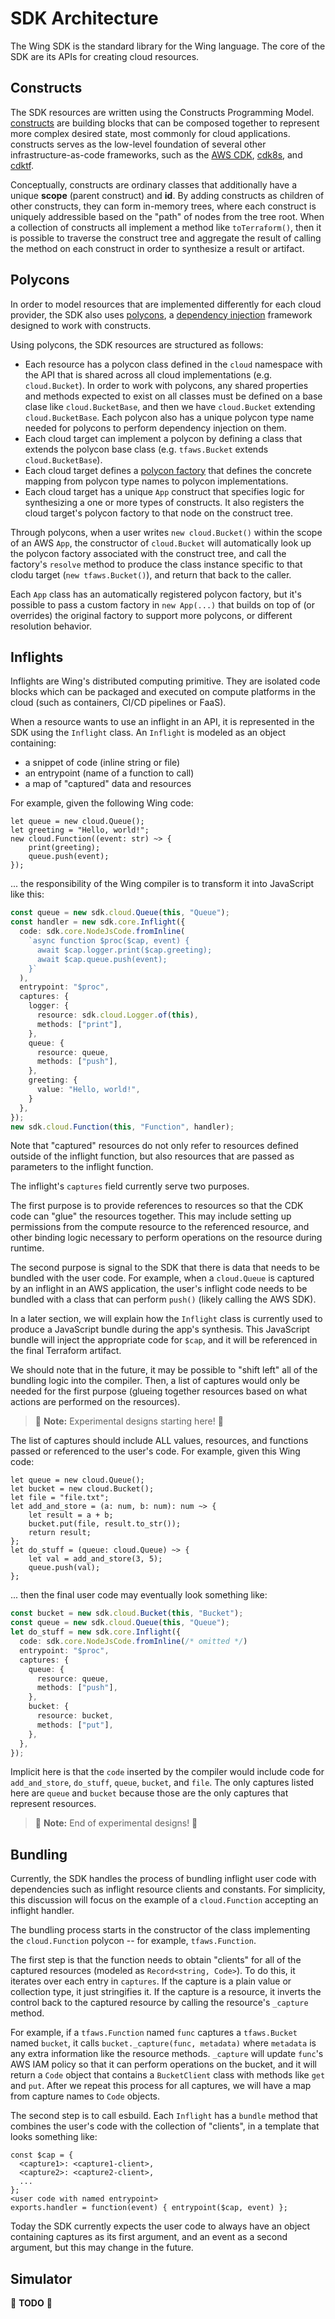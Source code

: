 # SDK Architecture

The Wing SDK is the standard library for the Wing language.
The core of the SDK are its APIs for creating cloud resources.

## Constructs

The SDK resources are written using the Constructs Programming Model.
[constructs](https://github.com/aws/constructs) are building blocks that can be composed together to represent more complex desired state, most commonly for cloud applications.
constructs serves as the low-level foundation of several other infrastructure-as-code frameworks, such as the [AWS CDK](https://github.com/aws/aws-cdk), [cdk8s](https://github.com/cdk8s-team/cdk8s), and [cdktf](https://github.com/hashicorp/terraform-cdk).

Conceptually, constructs are ordinary classes that additionally have a unique **scope** (parent construct) and **id**.
By adding constructs as children of other constructs, they can form in-memory trees, where each construct is uniquely addressible based on the "path" of nodes from the tree root.
When a collection of constructs all implement a method like `toTerraform()`, then it is possible to traverse the construct tree and aggregate the result of calling the method on each construct in order to synthesize a result or artifact.

## Polycons

In order to model resources that are implemented differently for each cloud provider, the SDK also uses [polycons](https://github.com/winglang/polycons), a [dependency injection](https://en.wikipedia.org/wiki/Dependency_injection) framework designed to work with constructs.

Using polycons, the SDK resources are structured as follows:

* Each resource has a polycon class defined in the `cloud` namespace with the API that is shared across all cloud implementations (e.g. `cloud.Bucket`).
  In order to work with polycons, any shared properties and methods expected to exist on all classes must be defined on a base clase like `cloud.BucketBase`, and then we have `cloud.Bucket` extending `cloud.BucketBase`.
  Each polycon also has a unique polycon type name needed for polycons to perform dependency injection on them.
* Each cloud target can implement a polycon by defining a class that extends the polycon base class (e.g. `tfaws.Bucket` extends `cloud.BucketBase`).
* Each cloud target defines a [polycon factory](https://github.com/winglang/polycons/blob/main/API.md#ipolyconfactory-) that defines the concrete mapping from polycon type names to polycon implementations.
* Each cloud target has a unique `App` construct that specifies logic for synthesizing a one or more types of constructs.
  It also registers the cloud target's polycon factory to that node on the construct tree.

Through polycons, when a user writes `new cloud.Bucket()` within the scope of an AWS `App`, the constructor of `cloud.Bucket` will automatically look up the polycon factory associated with the construct tree, and call the factory's `resolve` method to produce the class instance specific to that clodu target (`new tfaws.Bucket()`), and return that back to the caller.

Each `App` class has an automatically registered polycon factory, but it's possible to pass a custom factory in `new App(...)` that builds on top of (or overrides) the original factory to support more polycons, or different resolution behavior.

## Inflights

Inflights are Wing's distributed computing primitive.
They are isolated code blocks which can be packaged and executed on compute platforms in the cloud (such as containers, CI/CD pipelines or FaaS).

When a resource wants to use an inflight in an API, it is represented in the SDK using the `Inflight` class.
An `Inflight` is modeled as an object containing:

* a snippet of code (inline string or file)
* an entrypoint (name of a function to call)
* a map of "captured" data and resources

For example, given the following Wing code:

```wing
let queue = new cloud.Queue();
let greeting = "Hello, world!";
new cloud.Function((event: str) ~> {
    print(greeting);
    queue.push(event);
});
```

... the responsibility of the Wing compiler is to transform it into JavaScript like this:

```ts
const queue = new sdk.cloud.Queue(this, "Queue");
const handler = new sdk.core.Inflight({
  code: sdk.core.NodeJsCode.fromInline(
    `async function $proc($cap, event) {
      await $cap.logger.print($cap.greeting);
      await $cap.queue.push(event);
    }`
  ),
  entrypoint: "$proc",
  captures: {
    logger: {
      resource: sdk.cloud.Logger.of(this),
      methods: ["print"],
    },
    queue: {
      resource: queue,
      methods: ["push"],
    },
    greeting: {
      value: "Hello, world!",
    }
  },
});
new sdk.cloud.Function(this, "Function", handler);
```

Note that "captured" resources do not only refer to resources defined outside of the inflight function, but also resources that are passed as parameters to the inflight function.

The inflight's `captures` field currently serve two purposes.

The first purpose is to provide references to resources so that the CDK code can "glue" the resources together.
This may include setting up permissions from the compute resource to the referenced resource, and other binding logic necessary to perform operations on the resource during runtime.

The second purpose is signal to the SDK that there is data that needs to be bundled with the user code.
For example, when a `cloud.Queue` is captured by an inflight in an AWS application, the user's inflight code needs to be bundled with a class that can perform `push()` (likely calling the AWS SDK).

In a later section, we will explain how the `Inflight` class is currently used to produce a JavaScript bundle during the app's synthesis.
This JavaScript bundle will inject the appropriate code for `$cap`, and it will be referenced in the final Terraform artifact.

We should note that in the future, it may be possible to "shift left" all of the bundling logic into the compiler. Then, a list of captures would only be needed for the first purpose (glueing together resources based on what actions are performed on the resources).

> 🧪 **Note:** Experimental designs starting here! 🧪

The list of captures should include ALL values, resources, and functions passed or referenced to the user's code.
For example, given this Wing code:

```wing
let queue = new cloud.Queue();
let bucket = new cloud.Bucket();
let file = "file.txt";
let add_and_store = (a: num, b: num): num ~> {
    let result = a + b;
    bucket.put(file, result.to_str());
    return result;
};
let do_stuff = (queue: cloud.Queue) ~> {
    let val = add_and_store(3, 5);
    queue.push(val);
};
```

... then the final user code may eventually look something like:

```ts
const bucket = new sdk.cloud.Bucket(this, "Bucket");
const queue = new sdk.cloud.Queue(this, "Queue");
let do_stuff = new sdk.core.Inflight({
  code: sdk.core.NodeJsCode.fromInline(/* omitted */)
  entrypoint: "$proc",
  captures: {
    queue: {
      resource: queue,
      methods: ["push"],
    },
    bucket: {
      resource: bucket,
      methods: ["put"],
    },
  },
});
```

Implicit here is that the `code` inserted by the compiler would include code for `add_and_store`, `do_stuff`, `queue`, `bucket`, and `file`. The only captures listed here are `queue` and `bucket` because those are the only captures that represent resources.

> 🧪 **Note:** End of experimental designs! 🧪

## Bundling

Currently, the SDK handles the process of bundling inflight user code with dependencies such as inflight resource clients and constants.
For simplicity, this discussion will focus on the example of a `cloud.Function` accepting an inflight handler.

The bundling process starts in the constructor of the class implementing the `cloud.Function` polycon -- for example, `tfaws.Function`.

The first step is that the function needs to obtain "clients" for all of the captured resources (modeled as `Record<string, Code>`).
To do this, it iterates over each entry in `captures`.
If the capture is a plain value or collection type, it just stringifies it.
If the capture is a resource, it inverts the control back to the captured resource by calling the resource's `_capture` method.

For example, if a `tfaws.Function` named `func` captures a `tfaws.Bucket` named `bucket`, it calls `bucket._capture(func, metadata)` where `metadata` is any extra information like the resource methods.
`_capture` will update `func`'s AWS IAM policy so that it can perform operations on the bucket, and it will return a `Code` object that contains a `BucketClient` class with methods like `get` and `put`.
After we repeat this process for all captures, we will have a map from capture names to `Code` objects.

The second step is to call esbuild.
Each `Inflight` has a `bundle` method that combines the user's code with the collection of "clients", in a template that looks something like:

```
const $cap = {
  <capture1>: <capture1-client>,
  <capture2>: <capture2-client>,
  ...
};
<user code with named entrypoint>
exports.handler = function(event) { entrypoint($cap, event) };
```

Today the SDK currently expects the user code to always have an object containing captures as its first argument, and an event as a second argument, but this may change in the future.

## Simulator

🚧 **TODO** 🚧
